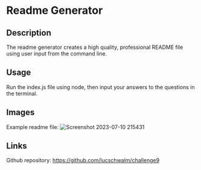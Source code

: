 # Readme Generator
## Description
The readme generator creates a high quality, professional README file using user input from the command line.

## Usage
Run the index.js file using node, then input your answers to the questions in the terminal.

## Images
Example readme file: 
![Screenshot 2023-07-10 215431](https://github.com/lucschwalm/challenge9/assets/130501111/64464c78-1be6-4b69-8f90-37f67a29f53f)


## Links
Github repository: https://github.com/lucschwalm/challenge9
